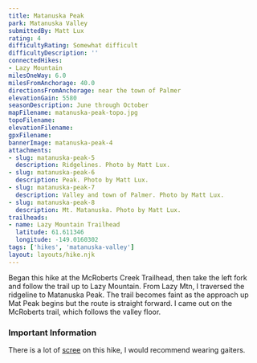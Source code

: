 ```yaml
---
title: Matanuska Peak
park: Matanuska Valley
submittedBy: Matt Lux
rating: 4
difficultyRating: Somewhat difficult
difficultyDescription: ''
connectedHikes:
- Lazy Mountain
milesOneWay: 6.0
milesFromAnchorage: 40.0
directionsFromAnchorage: near the town of Palmer
elevationGain: 5580
seasonDescription: June through October
mapFilename: matanuska-peak-topo.jpg
topoFilename: 
elevationFilename: 
gpxFilename: 
bannerImage: matanuska-peak-4
attachments:
- slug: matanuska-peak-5
  description: Ridgelines. Photo by Matt Lux.
- slug: matanuska-peak-6
  description: Peak. Photo by Matt Lux.
- slug: matanuska-peak-7
  description: Valley and town of Palmer. Photo by Matt Lux.
- slug: matanuska-peak-8
  description: Mt. Matanuska. Photo by Matt Lux.
trailheads:
- name: Lazy Mountain Trailhead
  latitude: 61.611346
  longitude: -149.0160302
tags: ['hikes', 'matanuska-valley']
layout: layouts/hike.njk
---
```

Began this hike at the McRoberts Creek Trailhead, then take the left fork and follow the trail up to Lazy Mountain. From Lazy Mtn, I traversed the ridgeline to Matanuska Peak. The trail becomes faint as the approach up Mat Peak begins but the route is straight forward. I came out on the McRoberts trail, which follows the valley floor.

### Important Information

There is a lot of [scree](http://alaskahikesearch.com/education/#scree) on this hike, I would recommend wearing gaiters.